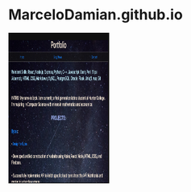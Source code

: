 # MarceloDamian.github.io
<img src ="https://github.com/MarceloDamian/MarceloDamian.github.io/blob/main/website.png" width="200" height="300"/> 
